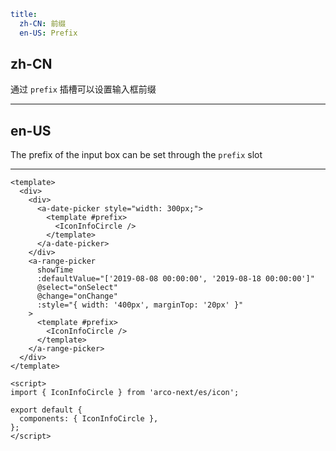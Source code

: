 ```yaml
title:
  zh-CN: 前缀
  en-US: Prefix
```

## zh-CN

通过 `prefix` 插槽可以设置输入框前缀

---

## en-US

The prefix of the input box can be set through the `prefix` slot

---

```vue
<template>
  <div>
    <div>
      <a-date-picker style="width: 300px;">
        <template #prefix>
          <IconInfoCircle />
        </template>
      </a-date-picker>
    </div>
    <a-range-picker
      showTime
      :defaultValue="['2019-08-08 00:00:00', '2019-08-18 00:00:00']"
      @select="onSelect"
      @change="onChange"
      :style="{ width: '400px', marginTop: '20px' }"
    >
      <template #prefix>
        <IconInfoCircle />
      </template>
    </a-range-picker>
  </div>
</template>

<script>
import { IconInfoCircle } from 'arco-next/es/icon';

export default {
  components: { IconInfoCircle },
};
</script>
```
